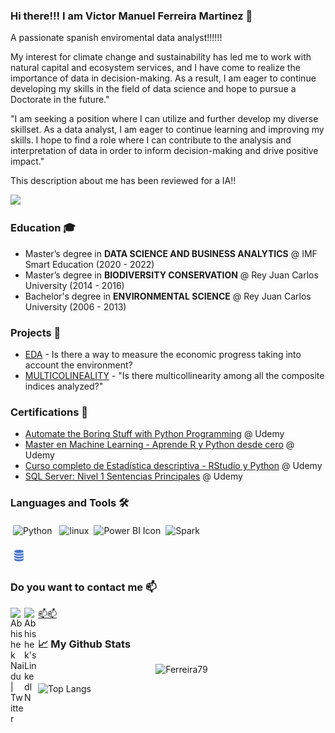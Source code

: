 ### Hi there!!! I am Victor Manuel Ferreira Martinez 👋

A passionate spanish enviromental data analyst!!!!!!

My interest for climate change and sustainability has led me to work with natural capital and ecosystem services, and I have come to realize the importance of data in decision-making. As a result, I am eager to continue developing my skills in the field of data science and hope to pursue a Doctorate in the future."

"I am seeking a position where I can utilize and further develop my diverse skillset. As a data analyst, I am eager to continue learning and improving my skills. I hope to find a role where I can contribute to the analysis and interpretation of data in order to inform decision-making and drive positive impact."

This description about me has been reviewed for a IA!!                 

![](https://visitor-badge.glitch.me/badge?page_id=Ferreira79.VictorManuelFerreiraMartinez)

### Education 🎓

- Master’s degree in **DATA SCIENCE AND BUSINESS ANALYTICS** @ IMF Smart Education (2020 - 2022)
- Master’s degree in **BIODIVERSITY CONSERVATION** @ Rey Juan Carlos University (2014 - 2016)
- Bachelor's degree in **ENVIRONMENTAL SCIENCE** @ Rey Juan Carlos University (2006 - 2013)

### Projects 🐾

- [EDA](https://github.com/Ferreira79/Why-accounting-about-GDP-is-wrong-) - Is there a way to measure the economic progress taking into account the environment?
- [MULTICOLINEALITY](https://github.com/Ferreira79/EDA-Indicadores-compuestos) - "Is there multicollinearity among all the composite indices analyzed?"

### Certifications 📜

- [Automate the Boring Stuff with Python Programming](https://www.udemy.com/course/automate/learn/lecture/3470506?start=0#overview) @ Udemy
- [Master en Machine Learning - Aprende R y Python desde cero](https://www.udemy.com/course/draft/2681366/learn/lecture/17141568?start=0#overview) @ Udemy
- [Curso completo de Estadística descriptiva - RStudio y Python](https://www.udemy.com/course/estadistica-descriptiva/learn/lecture/13083930?start=0#overview) @ Udemy
- [SQL Server: Nivel 1 Sentencias Principales](https://www.udemy.com/course/introduccion-al-lenguaje-sql-server/learn/lecture/16660274?start=0#overview) @ Udemy

### Languages and Tools 🛠️

<p align="left"> <img title="Python" alt="Python" src="https://raw.githubusercontent.com/Thomas-George-T/Thomas-George-T/master/assets/python.svg" width="40" height="40" style="vertical-align:down; margin:4px"/>

<img title="R" alt="linux" src="https://raw.githubusercontent.com/Thomas-George-T/Thomas-George-T/master/assets/r-lang.svg" width="55" style="vertical-align:down; margin:4px"/>
  
<img title="PowerBi" src="https://raw.githubusercontent.com/OscarValerock/Power-BI-Icons/master/Icons%20PNG/Power%20BI%20Icon.png" witdth="80" height="50" alt="Power BI Icon"/>

<img title="Spark" alt="Spark" src="https://raw.githubusercontent.com/Thomas-George-T/Thomas-George-T/master/assets/apache_spark.svg" width="80" height="50" style="vertical-align:down; margin:4px"/>
  
<code><img height="27" src="https://raw.githubusercontent.com/github/explore/80688e429a7d4ef2fca1e82350fe8e3517d3494d/topics/sql/sql.png" alt="sql"></code>

### Do you want to contact me 📫

<a href="https://twitter.com/FerreSostenible">
  <img align="left" alt="Abhishek Naidu | Twitter" width="22px" src="https://raw.githubusercontent.com/peterthehan/peterthehan/master/assets/twitter.svg" />
</a>
<a href="https://www.linkedin.com/in/ferreiravictorm/">
  <img align="left" alt="Abhishek's LinkedIN" width="22px" src="https://raw.githubusercontent.com/peterthehan/peterthehan/master/assets/linkedin.svg" />
</a>
<a href="mailto:ferreira.victorm@hotmail.com" rel="me">📫📫</a> 
  <img align="left" width="22px"/>
</a>


### 📈 My Github Stats

<p align="center"> <img src="https://github-readme-stats.vercel.app/api?username=Ferreira79&show_icons=true&theme=gotham" alt="Ferreira79" />
  

![Top Langs](https://github-readme-stats.vercel.app/api/top-langs/?username=Ferreira79&hide=TeX&layout=compact)

